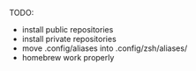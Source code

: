 TODO:
- install public repositories
- install private repositories
- move .config/aliases into .config/zsh/aliases/
- homebrew work properly
